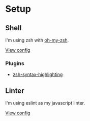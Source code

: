 # Setup

## Shell

I'm using zsh with [oh-my-zsh](https://github.com/robbyrussell/oh-my-zsh).

[View config](zshrc)

### Plugins

- [zsh-syntax-highlighting](https://github.com/zsh-users/zsh-syntax-highlighting)

## Linter

I'm using eslint as my javascript linter.

[View config](eslintrc)

